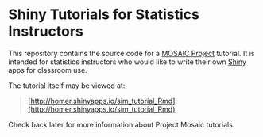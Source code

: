 # Shiny Tutorials for Statistics Instructors

This repository contains the source code for a [MOSAIC Project](http://mosaic-web.org/) tutorial.  It is intended for statistics instructors who would like to write their own [Shiny](http://shiny.rstudio.com/) apps for classroom use.

The tutorial itself may be viewed at:

>[http://homer.shinyapps.io/sim_tutorial_Rmd](http://homer.shinyapps.io/sim_tutorial_Rmd)

Check back later for more information about Project Mosaic tutorials.